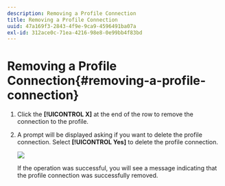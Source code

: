 ```yaml
---
description: Removing a Profile Connection
title: Removing a Profile Connection
uuid: 47a169f3-2843-4f9e-9ca9-4596491ba07a
exl-id: 312ace0c-71ea-4216-98e8-0e99bb4f83bd
---
```

# Removing a Profile Connection{#removing-a-profile-connection}

1. Click the **[!UICONTROL X]** at the end of the row to remove the connection to the profile.
1. A prompt will be displayed asking if you want to delete the profile connection. Select **[!UICONTROL Yes]** to delete the profile connection.

   ![](assets/delete_connection.png)

   If the operation was successful, you will see a message indicating that the profile connection was successfully removed.

